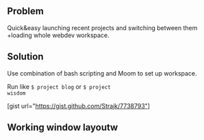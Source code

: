
## Problem

Quick&easy launching recent projects and switching between them +loading whole webdev workspace.

## Solution

Use combination of bash scripting and Moom to set up workspace.

Run like <code>$ project blog</code> or <code>$ project wisdom</code>

[gist url="https://gist.github.com/Strajk/7738793"]

## Working window layoutw

